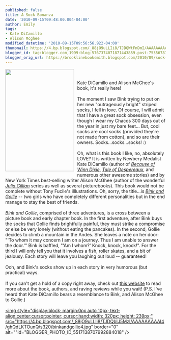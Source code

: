 ```yaml
---
published: false
title: A Sock Bonanza
date: '2010-09-15T09:48:00.004-04:00'
author: Emily
tags:
- Kate DiCamillo
- Alison Mcghee
modified_datetime: '2010-09-15T09:56:56.922-04:00'
thumbnail: https://4.bp.blogspot.com/_88jO9uLLIi8/TJDQWtFnDmI/AAAAAAAAAIw/bczHOUrVJTk/s72-c/binkandgollie.jpg
blogger_id: tag:blogger.com,1999:blog-5767374071871443859.post-7535678766345631403
blogger_orig_url: https://brooklinebooksmith.blogspot.com/2010/09/sock-bonanza.html
---
```


<a onblur="try {parent.deselectBloggerImageGracefully();} catch(e) {}" href="https://4.bp.blogspot.com/_88jO9uLLIi8/TJDQWtFnDmI/AAAAAAAAAIw/bczHOUrVJTk/s1600/binkandgollie.jpg"><img style="margin: 0pt 10px 10px 0pt; float: left; cursor: pointer; width: 216px; height: 320px;" src="https://4.bp.blogspot.com/_88jO9uLLIi8/TJDQWtFnDmI/AAAAAAAAAIw/bczHOUrVJTk/s320/binkandgollie.jpg" alt="" id="BLOGGER_PHOTO_ID_5517138632007683682" border="0" /></a><br /><br />Kate DiCamillo and Alison McGhee's book, it's really here!<br /><br />The moment I saw Bink trying to put on her new "outrageously bright" striped socks, I fell in love.  Of course, I will admit that I have a great sock obsession, even though I wear my Chacos 300 days out of the year in just my bare feet...  But, cool socks are cool socks (provided they're not made from cotton), and so are their owners.  Socks...socks...socks! :)<br /><br />Oh, what is this book I like, no, absolutely LOVE?  It is written by Newbery Medalist Kate DiCamillo (author of <span style="font-style: italic;"><a href="https://www.brooklinebooksmith-shop.com/book/9780763644321">Because of Winn Dixie</a></span>, <span style="font-style: italic;"><a href="https://www.brooklinebooksmith-shop.com/book/9780763625290">Tale of Despereaux</a></span>, and numerous other awesome stories) and by New York Times best-selling writer Alison McGhee (author of the wonderful <span style="font-style: italic;"><a href="https://www.brooklinebooksmith-shop.com/book/9780545033497">Julia Gillian</a></span> series as well as several picturebooks).  This book would not be complete without Tony Fucile's illlustrations.  Oh, sorry, the title...is <span style="font-style: italic;"><a href="https://www.brooklinebooksmith-shop.com/book/9780763632663">Bink and Gollie</a></span> -- two girls who have completely different personalities but in the end manage to stay the best of friends.<br /><br /><span style="font-style: italic;">Bink and Gollie</span>, comprised of three adventures, is a cross between a picture book and early chapter book.  In the first adventure, after Bink buys the socks that Gollie finds brightfully painful, they must strike a compromise or else be very lonely (without eating the pancakes).  In the second, Gollie decides to climb a mountain in the Andes.  She leaves a note on her door: "'To whom it may concern I am on a journey.  Thus I am unable to answer the door.'"  Bink is baffled, "'Am I whom?'  Knock, knock, knock!".  For the third I will only tell you that it involves a fish, roller skates, and a bit of jealousy.  Each story will leave you laughing out loud -- guaranteed!<br /><br />Ooh, and Bink's socks show up in each story in very humorous (but practical) ways.<br /><br />If you can't get a hold of a copy right away, check out <a href="https://binkandgollie.com/">this website</a> to read more about the book, authors, and raving reviews while you wait!  (P.S. I've heard that Kate DiCamillo bears a resemblance to Bink, and Alison McGhee to Gollie.)<br /><br /><a onblur="try {parent.deselectBloggerImageGracefully();} catch(e) {}" href="https://4.bp.blogspot.com/_88jO9uLLIi8/TJDQbIJ5MzI/AAAAAAAAAI4/ghQdLKTOunQ/s1600/binkandgollie4.jpg"><img style="display:block; margin:0px auto 10px; text-align:center;cursor:pointer; cursor:hand;width: 320px; height: 239px;" src="https://4.bp.blogspot.com/_88jO9uLLIi8/TJDQbIJ5MzI/AAAAAAAAAI4/ghQdLKTOunQ/s320/binkandgollie4.jpg" border="0" alt=""id="BLOGGER_PHOTO_ID_5517138707992884018" /></a>
